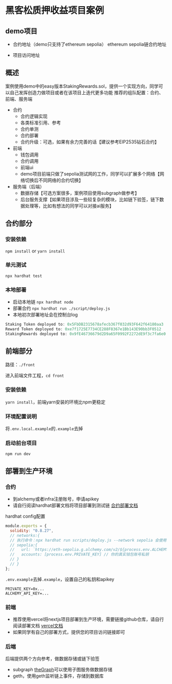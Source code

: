 # 黑客松质押收益项目案例

## demo项目
- 合约地址（demo只支持了ethereum sepolia）
ethereum sepolia链合约地址

- 项目访问地址

## 概述
案例使用demo中的easy版本StakingRewards.sol，提供一个实现方向，同学可以自己发挥创造力做项目或者在该项目上迭代更多功能
推荐的组队配置：合约、前端、服务端
- 合约
    - 合约逻辑实现
    - 各类标准引用、参考
    - 合约单测
    - 合约部署
    - 合约升级：可选，如果有余力完善的话【建议参考EIP2535钻石合约】
- 前端
    - 钱包调用
    - 合约调用
    - 前端ui
    - demo项目前端只做了sepolia测试网的工作，同学可以扩展多个网络【网络切换后不同网络的合约切换】
- 服务端（后端）
    - 数据存储【可选方案很多，案例项目使用subgraph做参考】
    - 后台服务支撑【如果项目涉及一些较复杂的模块，比如链下验签，链下数据处理等，比如有想法的同学可以对接ai服务】

## 合约部分

### 安装依赖
`npm install` or `yarn install`

### 单元测试
`npx hardhat test`

### 本地部署
- 启动本地链
    `npx hardhat node`
- 部署合约
    `npx hardhat run ./script/deploy.js`
- 本地初次部署地址会在控制台log
```javascript
Staking Token deployed to: 0x5FbDB2315678afecb367f032d93F642f64180aa3
Reward Token deployed to: 0xe7f1725E7734CE288F8367e1Bb143E90bb3F0512
StakingRewards deployed to: 0x9fE46736679d2D9a65F0992F2272dE9f3c7fa6e0
```

## 前端部分

路径：`./front`

进入前端文件工程，`cd front`

### 安装依赖

`yarn install`，前端yarn安装的环境比npm更稳定

### 环境配置说明

将`.env.local.example`的`.example`去掉

### 启动前台项目

`npm run dev`

## 部署到生产环境

### 合约

- 到alchemy或者infra注册账号，申请apikey
- 请自行阅读hardhat部署文档将项目部署到测试链
[合约部署文档](https://hardhat.org/tutorial/deploying-to-a-live-network#_7-deploying-to-a-live-network)

hardhat config配置
```javascript
module.exports = {
  solidity: "0.8.27",
  // networks:{
  // 执行命令：npx hardhat run scripts/deploy.js --network sepolia 会使用这个配置
  // sepolia:{
  //   url: `https://eth-sepolia.g.alchemy.com/v2/${process.env.ALCHEMY_API_KEY}`, //你的服务节点地址
  //   accounts: [process.env.PRIVATE_KEY] // 你的真实钱包账号私钥
  // }
  // }
};
```

`.env.example`去掉`.example`，设置自己的私钥和apikey

```
PRIVATE_KEY=0x...
ALCHEMY_API_KEY=...
```

### 前端

- 推荐使用vercel将nextjs项目部署到生产环境，需要链接github仓库，请自行阅读部署文档
[vercel文档](https://vercel.com/docs)
- 如果同学有自己的部署方式，提供您的项目访问链接即可

### 后端

后端提供两个方向参考，做数据存储或链下验签

- subgraph [theGraph](https://thegraph.com/zh/)可以使用子图服务做数据存储
- geth，使用geth监听链上事件，存储到数据库





